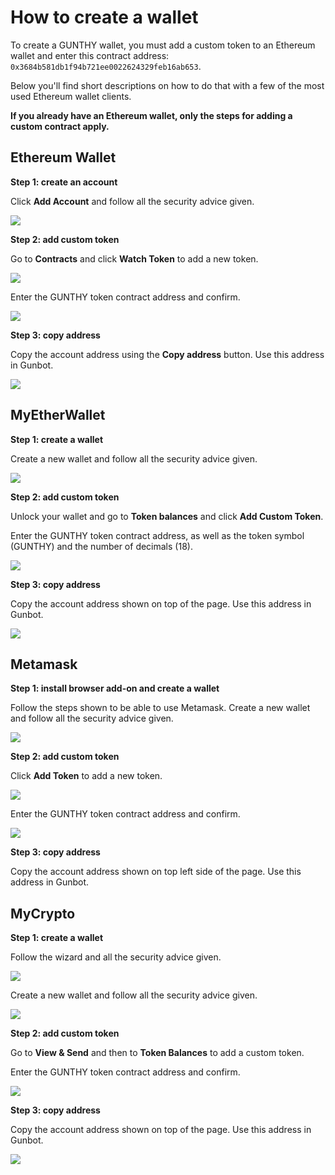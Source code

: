 # How to create a wallet

To create a GUNTHY wallet, you must add a custom token to an Ethereum wallet and enter this contract address: `0x3684b581db1f94b721ee0022624329feb16ab653`.

Below you'll find short descriptions on how to do that with a few of the most used Ethereum wallet clients.

**If you already have an Ethereum wallet, only the steps for adding a custom contract apply.**

## Ethereum Wallet

**Step 1: create an account**

Click **Add Account** and follow all the security advice given.

![](https://user-images.githubusercontent.com/2372008/51180588-eff75380-18c8-11e9-81b5-468596b2026c.png)

**Step 2: add custom token**

Go to **Contracts** and click **Watch Token** to add a new token.

![](https://user-images.githubusercontent.com/2372008/51180761-97748600-18c9-11e9-9f01-8212e6054467.png)

Enter the GUNTHY token contract address and confirm.

![](https://user-images.githubusercontent.com/2372008/51180811-c5f26100-18c9-11e9-80b3-59805a60f43a.png)

**Step 3: copy address**

Copy the account address using the **Copy address** button. Use this address in Gunbot.

![](https://user-images.githubusercontent.com/2372008/51181359-406fb080-18cb-11e9-8b5d-9bd307180660.png)

## MyEtherWallet

**Step 1: create a wallet**

Create a new wallet and follow all the security advice given.

![](https://user-images.githubusercontent.com/2372008/51180120-c25dda80-18c7-11e9-8a5c-da0f25c7dac2.png)

**Step 2: add custom token**

Unlock your wallet and go to **Token balances** and click **Add Custom Token**.

Enter the GUNTHY token contract address, as well as the token symbol \(GUNTHY\) and the number of decimals \(18\).

![](https://user-images.githubusercontent.com/2372008/51180279-529c1f80-18c8-11e9-9372-a65482eeed4c.png)

**Step 3: copy address**

Copy the account address shown on top of the page. Use this address in Gunbot.

![](https://user-images.githubusercontent.com/2372008/51180319-73fd0b80-18c8-11e9-8476-99e858267c8b.png)

## Metamask

**Step 1: install browser add-on and create a wallet**

Follow the steps shown to be able to use Metamask. Create a new wallet and follow all the security advice given.

![](https://user-images.githubusercontent.com/2372008/51181077-6f395700-18ca-11e9-99fe-502e4da0bfc9.png)

**Step 2: add custom token**

Click **Add Token** to add a new token.

![](https://user-images.githubusercontent.com/2372008/51181206-d22aee00-18ca-11e9-8d87-4dc53c653a42.png)

Enter the GUNTHY token contract address and confirm.

![](https://user-images.githubusercontent.com/2372008/51181226-e66eeb00-18ca-11e9-9778-c8ea53419c70.png)

**Step 3: copy address**

Copy the account address shown on top left side of the page. Use this address in Gunbot.

## MyCrypto

**Step 1: create a wallet**

Follow the wizard and all the security advice given.

![](https://user-images.githubusercontent.com/2372008/51181737-3f8b4e80-18cc-11e9-9f92-ff32210a77fa.png)

Create a new wallet and follow all the security advice given.

![](https://user-images.githubusercontent.com/2372008/51181789-6184d100-18cc-11e9-910b-7e4810d843af.png)

**Step 2: add custom token**

Go to **View & Send** and then to **Token Balances** to add a custom token.

Enter the GUNTHY token contract address and confirm.

![](https://user-images.githubusercontent.com/2372008/51182045-30f16700-18cd-11e9-9a33-a6c4b25aee90.png)

**Step 3: copy address**

Copy the account address shown on top of the page. Use this address in Gunbot.

![](https://user-images.githubusercontent.com/2372008/51182092-541c1680-18cd-11e9-97b3-4f70322d5fd8.png)


